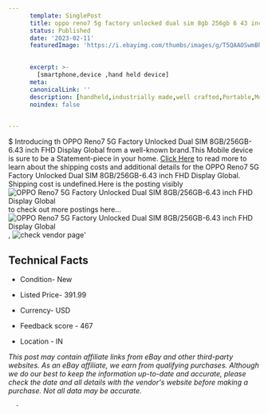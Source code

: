 ```yaml
---
      template: SinglePost
      title: oppo reno7 5g factory unlocked dual sim 8gb 256gb 6 43 inch fhd display global
      status: Published
      date: '2023-02-11'
      featuredImage: 'https://i.ebayimg.com/thumbs/images/g/T5QAAOSwmBhiRvMm/s-l225.jpg'
       

      excerpt: >-
        [smartphone,device ,hand held device]
      meta:
      canonicalLink: ''
      description: [handheld,industrially made,well crafted,Portable,Mobile,Compact,Convenient,Lightweight,Maneuverable,Man-portable,Miniature,Carriable,Hand-held,Light,Holdable,Transportable,Mobile device,Pocket-sized,On-the-go,Wireless,Cordless,Compact size,Convenient size, smartphone,device ,hand held device]
      noindex: false
      

---
```

$
      Introducing th OPPO Reno7 5G Factory Unlocked Dual SIM 8GB/256GB-6.43 inch FHD Display Global from a well-known brand.This Mobile device  is sure to be a Statement-piece in your home. [Click Here](https://www.ebay.com/itm/313938898909?hash=item4918376fdd%3Ag%3AT5QAAOSwmBhiRvMm&mkevt=1&mkcid=1&mkrid=711-53200-19255-0&campid=%253CePNCampaignId%253E&customid=%253CreferenceId%253E&toolid=10049) to read more to learn about the shipping costs and additional details for the OPPO Reno7 5G Factory Unlocked Dual SIM 8GB/256GB-6.43 inch FHD Display Global. Shipping cost is undefined.Here is the posting visibly ![OPPO Reno7 5G Factory Unlocked Dual SIM 8GB/256GB-6.43 inch FHD Display Global](https://i.ebayimg.com/thumbs/images/g/T5QAAOSwmBhiRvMm/s-l225.jpg) to check out more postings here... ![OPPO Reno7 5G Factory Unlocked Dual SIM 8GB/256GB-6.43 inch FHD Display Global](https://i.ebayimg.com/images/g/T5QAAOSwmBhiRvMm/s-l960.jpg), ![check vendor page](https://origin-galleryplus.ebayimg.com/ws/web/313938898909_2_0_1/225x225.jpg,https://origin-galleryplus.ebayimg.com/ws/web/313938898909_3_0_1/225x225.jpg,https://origin-galleryplus.ebayimg.com/ws/web/313938898909_4_0_1/225x225.jpg,https://origin-galleryplus.ebayimg.com/ws/web/313938898909_5_0_1/225x225.jpg,https://origin-galleryplus.ebayimg.com/ws/web/313938898909_6_0_1/225x225.jpg)'

      

 ## Technical Facts 



     
      

 - Condition- New 


      

 - Listed Price- 391.99 


      

 - Currency- USD 


      

 - Feedback score - 467 


      

 - Location - IN 


      
      

 *_This post may contain affiliate links from eBay and other third-party websites. As an eBay affiliate, we earn from qualifying purchases. Although we do our best to keep the information up-to-date and accurate, please check the date and all details with the vendor's website before making a purchase. Not all data may be accurate._*




      -
